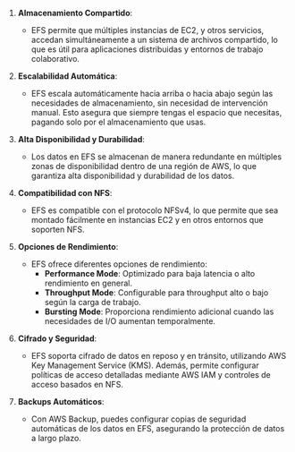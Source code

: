 1. **Almacenamiento Compartido**:
    
    - EFS permite que múltiples instancias de EC2, y otros servicios, accedan simultáneamente a un sistema de archivos compartido, lo que es útil para aplicaciones distribuidas y entornos de trabajo colaborativo.

2. **Escalabilidad Automática**:
    
    - EFS escala automáticamente hacia arriba o hacia abajo según las necesidades de almacenamiento, sin necesidad de intervención manual. Esto asegura que siempre tengas el espacio que necesitas, pagando solo por el almacenamiento que usas.

3. **Alta Disponibilidad y Durabilidad**:
    
    - Los datos en EFS se almacenan de manera redundante en múltiples zonas de disponibilidad dentro de una región de AWS, lo que garantiza alta disponibilidad y durabilidad de los datos.

4. **Compatibilidad con NFS**:
    
    - EFS es compatible con el protocolo NFSv4, lo que permite que sea montado fácilmente en instancias EC2 y en otros entornos que soporten NFS.

5. **Opciones de Rendimiento**:
    
    - EFS ofrece diferentes opciones de rendimiento:
        - **Performance Mode**: Optimizado para baja latencia o alto rendimiento en general.
        - **Throughput Mode**: Configurable para throughput alto o bajo según la carga de trabajo.
        - **Bursting Mode**: Proporciona rendimiento adicional cuando las necesidades de I/O aumentan temporalmente.

6. **Cifrado y Seguridad**:
    
    - EFS soporta cifrado de datos en reposo y en tránsito, utilizando AWS Key Management Service (KMS). Además, permite configurar políticas de acceso detalladas mediante AWS IAM y controles de acceso basados en NFS.

7. **Backups Automáticos**:
    
    - Con AWS Backup, puedes configurar copias de seguridad automáticas de los datos en EFS, asegurando la protección de datos a largo plazo.